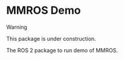 # MMROS Demo

> [!WARNING]
> This package is under construction.

The ROS 2 package to run demo of MMROS.
